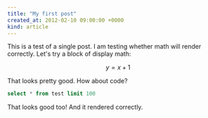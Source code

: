 ```yaml
---
title: "My first post"
created_at: 2012-02-10 09:00:00 +0000
kind: article
---
```


This is a test of a single post. I am testing whether math will render
correctly. Let's try a block of display math:

$$ y = x + 1 $$

That looks pretty good. How about code?

```sql
select * from test limit 100 
```

That looks good too! And it rendered correctly.


